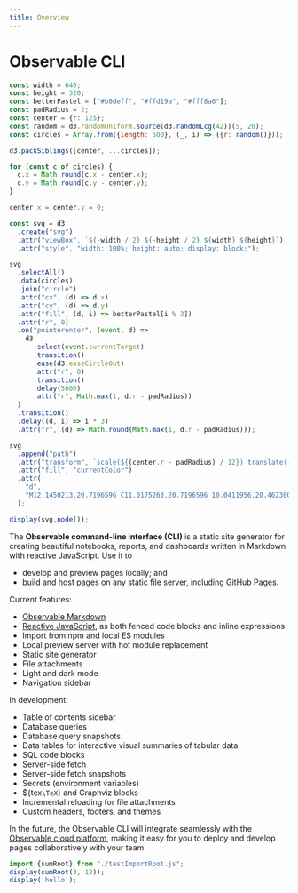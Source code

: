 ```yaml
---
title: Overview
---
```


# Observable CLI

```js
const width = 640;
const height = 320;
const betterPastel = ["#b0deff", "#ffd19a", "#fff8a6"];
const padRadius = 2;
const center = {r: 125};
const random = d3.randomUniform.source(d3.randomLcg(42))(5, 20);
const circles = Array.from({length: 600}, (_, i) => ({r: random()}));

d3.packSiblings([center, ...circles]);

for (const c of circles) {
  c.x = Math.round(c.x - center.x);
  c.y = Math.round(c.y - center.y);
}

center.x = center.y = 0;

const svg = d3
  .create("svg")
  .attr("viewBox", `${-width / 2} ${-height / 2} ${width} ${height}`)
  .attr("style", "width: 100%; height: auto; display: block;");

svg
  .selectAll()
  .data(circles)
  .join("circle")
  .attr("cx", (d) => d.x)
  .attr("cy", (d) => d.y)
  .attr("fill", (d, i) => betterPastel[i % 3])
  .attr("r", 0)
  .on("pointerenter", (event, d) =>
    d3
      .select(event.currentTarget)
      .transition()
      .ease(d3.easeCircleOut)
      .attr("r", 0)
      .transition()
      .delay(5000)
      .attr("r", Math.max(1, d.r - padRadius))
  )
  .transition()
  .delay((d, i) => i * 3)
  .attr("r", (d) => Math.round(Math.max(1, d.r - padRadius)));

svg
  .append("path")
  .attr("transform", `scale(${(center.r - padRadius) / 12}) translate(-12,-12)`)
  .attr("fill", "currentColor")
  .attr(
    "d",
    "M12.1450213,20.7196596 C11.0175263,20.7196596 10.0411956,20.4623004 9.216,19.9475745 C8.39080438,19.4328485 7.75761923,18.7343023 7.31642553,17.8519149 C6.87523184,16.9695275 6.55251166,16.0340475 6.34825532,15.0454468 C6.14399898,14.0568461 6.04187234,12.990644 6.04187234,11.8468085 C6.04187234,10.9971021 6.09497819,10.1841741 6.20119149,9.408 C6.30740479,8.63182591 6.50348793,7.84340826 6.78944681,7.0427234 C7.07540569,6.24203855 7.44306158,5.54757741 7.89242553,4.95931915 C8.34178948,4.37106089 8.93003892,3.89310822 9.65719149,3.52544681 C10.3843441,3.1577854 11.2136124,2.97395745 12.1450213,2.97395745 C13.2725163,2.97395745 14.2488469,3.23131658 15.0740426,3.74604255 C15.8992382,4.26076853 16.5324233,4.95931474 16.973617,5.84170213 C17.4148107,6.72408952 17.7375309,7.65956953 17.9417872,8.64817021 C18.1460436,9.6367709 18.2481702,10.702973 18.2481702,11.8468085 C18.2481702,12.6965149 18.1950644,13.5094429 18.0888511,14.285617 C17.9826378,15.0617911 17.7824696,15.8502088 17.4883404,16.6508936 C17.1942113,17.4515785 16.8265554,18.1460396 16.3853617,18.7342979 C15.944168,19.3225561 15.3600036,19.8005088 14.6328511,20.1681702 C13.9056985,20.5358316 13.0764302,20.7196596 12.1450213,20.7196596 Z M14.245196,13.9469832 C14.8285807,13.3635984 15.1202688,12.6635472 15.1202688,11.8468085 C15.1202688,11.0300698 14.8358729,10.3300186 14.2670728,9.74663382 C13.6982726,9.16324904 12.9909292,8.87156103 12.1450213,8.87156103 C11.2991134,8.87156103 10.5917699,9.16324904 10.0229698,9.74663382 C9.45416961,10.3300186 9.1697738,11.0300698 9.1697738,11.8468085 C9.1697738,12.6635472 9.45416961,13.3635984 10.0229698,13.9469832 C10.5917699,14.530368 11.2991134,14.822056 12.1450213,14.822056 C12.9909292,14.822056 13.6909804,14.530368 14.245196,13.9469832 Z M12,24 C18.627417,24 24,18.627417 24,12 C24,5.372583 18.627417,0 12,0 C5.372583,0 0,5.372583 0,12 C0,18.627417 5.372583,24 12,24 Z"
  );

display(svg.node());
```

The **Observable command-line interface (CLI)** is a static site generator for creating beautiful notebooks, reports, and dashboards written in Markdown with reactive JavaScript. Use it to

- develop and preview pages locally; and
- build and host pages on any static file server, including GitHub Pages.

Current features:

- [Observable Markdown](./markdown)
- [Reactive JavaScript](./javascript), as both fenced code blocks and inline expressions
- Import from npm and local ES modules
- Local preview server with hot module replacement
- Static site generator
- File attachments
- Light and dark mode
- Navigation sidebar

In development:

- Table of contents sidebar
- Database queries
- Database query snapshots
- Data tables for interactive visual summaries of tabular data
- SQL code blocks
- Server-side fetch
- Server-side fetch snapshots
- Secrets (environment variables)
- ${tex`\TeX`} and Graphviz blocks
- Incremental reloading for file attachments
- Custom headers, footers, and themes

In the future, the Observable CLI will integrate seamlessly with the [Observable cloud platform](https://observablehq.com), making it easy for you to deploy and develop pages collaboratively with your team.

```js
import {sumRoot} from "./testImportRoot.js";
display(sumRoot(3, 12));
display('hello');
```